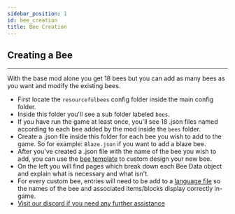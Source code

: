 ```yaml
---
sidebar_position: 1
id: bee_creation
title: Bee Creation
---
```


## **Creating a Bee**
***

With the base mod alone you get 18 bees but you can add as many bees as you want and modify the existing bees.

* First locate the `resourcefulbees` config folder inside the main config folder.
* Inside this folder you'll see a sub folder labeled `bees`.
* If you have run the game at least once, you'll see 18 .json files named according to each bee added by the mod inside the `bees` folder. 
* Create a .json file inside this folder for each bee you wish to add to the game. So for example: `Blaze.json` if you want to add a blaze bee.
* After you've created a .json file with the name of the bee you wish to add, you can use the [bee template](https://resourceful-bees.readthedocs.io/en/1.16.3/data_templates/bee_template/) to custom design your new bee.
* On the left you will find pages which break down each Bee Data object and explain what is necessary and what isn't.
* For every custom bee, entries will need to be add to a [language file](https://resourceful-bees.readthedocs.io/en/1.16.3/getting_started/language_files/) so the names of the bee and associated items/blocks display correctly in-game. 
* [Visit our discord if you need any further assistance](https://discord.gg/resourcefulbees)
